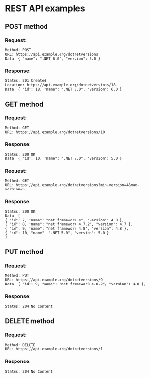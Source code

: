 # REST API examples
## POST method
### Request:
```
Method: POST
URL: https://api.example.org/dotnetversions
Data: { "name": ".NET 6.0", "version": 6.0 }
```
### Response:
```
Status: 201 Created
Location: https://api.example.org/dotnetversions/18
Data: { "id": 18, "name": ".NET 6.0", "version": 6.0 }
```
## GET method
### Request:
```
Method: GET
URL: https://api.example.org/dotnetversions/10
```
### Response:
```
Status: 200 OK
Data: { "id": 10, "name": ".NET 5.0", "version": 5.0 }
```
### Request:
```
Method: GET
URL: https://api.example.org/dotnetversions?min-version=4&max-version=5
```
### Response:
```
Status: 200 OK
Data: [
{ "id": 7, "name": "net framework 4", "version": 4.0 },
{ "id": 8, "name": "net framework 4.7.2", "version": 4.7 },
{ "id": 9, "name": "net framework 4.8", "version": 4.8 },
{ "id": 10, "name": ".NET 5.0", "version": 5.0 }
]
```
## PUT method
### Request:
```
Method: PUT
URL: https://api.example.org/dotnetversions/9
Data: { "id": 9, "name": "net framework 4.8.2", "version": 4.8 },
```
### Response:
```
Status: 204 No Content
```
## DELETE method
### Request:
```
Method: DELETE
URL: https://api.example.org/dotnetversions/1
```
### Response:
```
Status: 204 No Content
```
